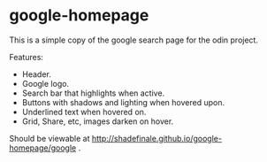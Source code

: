 # google-homepage
This is a simple copy of the google search page for the odin project.

Features:
- Header.
- Google logo.
- Search bar that highlights when active.
- Buttons with shadows and lighting when hovered upon.
- Underlined text when hovered on.
- Grid, Share, etc, images darken on hover.

Should be viewable at http://shadefinale.github.io/google-homepage/google .
